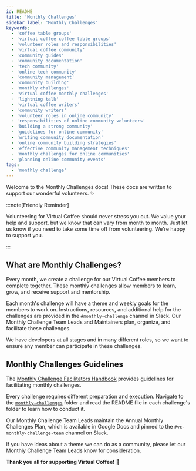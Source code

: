 ```yaml
---
id: README
title: 'Monthly Challenges'
sidebar_label: 'Monthly Challenges'
keywords:
  - 'coffee table groups'
  - 'virtual coffee coffee table groups'
  - 'volunteer roles and responsibilities'
  - 'virtual coffee community'
  - 'community guides'
  - 'community documentation'
  - 'tech community'
  - 'online tech community'
  - 'community management'
  - 'community building'
  - 'monthly challenges'
  - 'virtual coffee monthly challenges'
  - 'lightning talk'
  - 'virtual coffee writers'
  - 'community writers'
  - 'volunteer roles in online community'
  - 'responsibilities of online community volunteers'
  - 'building a strong community'
  - 'guidelines for online community'
  - 'writing community documentation'
  - 'online community building strategies'
  - 'effective community management techniques'
  - 'monthly challenges for online communities'
  - 'planning online community events'
tags:
  - 'monthly challenge'
---
```


Welcome to the Monthly Challenges docs! These docs are written to support our wonderful volunteers. ✨

:::note[Friendly Reminder]

Volunteering for Virtual Coffee should never stress you out. We value your help and support, but we know that can vary from month to month. Just let us know if you need to take some time off from volunteering. We're happy to support you.

:::

## What are Monthly Challenges?

Every month, we create a challenge for our Virtual Coffee members to complete together. These monthly challenges allow members to learn, grow, and receive support and mentorship.

Each month's challenge will have a theme and weekly goals for the members to work on. Instructions, resources, and additional help for the challenges are provided in the `#monthly-challenge` channel in Slack. Our Monthly Challenge Team Leads and Maintainers plan, organize, and facilitate these challenges.

We have developers at all stages and in many different roles, so we want to ensure any member can participate in these challenges.

## Monthly Challenges Guidelines

The [Monthly Challenge Facilitators Handbook](./facilitators-docs/) provides guidelines for facilitating monthly challenges.

Every challenge requires different preparation and execution. Navigate to the [`monthly-challenges`](../monthly-challenges/) folder and read the README file in each challenge's folder to learn how to conduct it.

Our Monthly Challenge Team Leads maintain the Annual Monthly Challenges Plan, which is available in Google Docs and pinned to the `#vc-monthly-challenge-team` channel on Slack.

If you have ideas about a theme we can do as a community, please let our Monthly Challenge Team Leads know for consideration.

**Thank you all for supporting Virtual Coffee!** 💖
